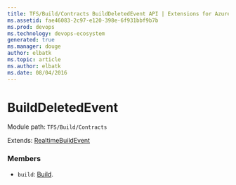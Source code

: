 ```yaml
---
title: TFS/Build/Contracts BuildDeletedEvent API | Extensions for Azure DevOps Services
ms.assetid: fae46083-2c97-e120-398e-6f931bbf9b7b
ms.prod: devops
ms.technology: devops-ecosystem
generated: true
ms.manager: douge
author: elbatk
ms.topic: article
ms.author: elbatk
ms.date: 08/04/2016
---
```


# BuildDeletedEvent

Module path: `TFS/Build/Contracts`

Extends: [RealtimeBuildEvent](./RealtimeBuildEvent.md)

### Members

* `build`: [Build](./Build.md). 

